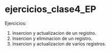 # ejercicios_clase4_EP

Ejercicios:

1) Insercion y actualizacion de un registro.
2) Insercion y eliminacion de un registro.
3) Insercion y actualizacion de varios registros.

